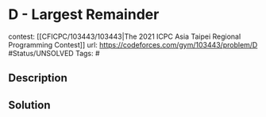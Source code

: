 # D - Largest Remainder

contest: [[CFICPC/103443/103443|The 2021 ICPC Asia Taipei Regional Programming Contest]]
url: https://codeforces.com/gym/103443/problem/D
#Status/UNSOLVED
Tags: #

## Description

## Solution

